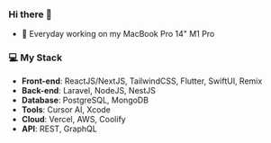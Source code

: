 ### Hi there 👋

- 🔭 Everyday working on my MacBook Pro 14" M1 Pro

### 💻 My Stack
- **Front-end**: ReactJS/NextJS, TailwindCSS, Flutter, SwiftUI, Remix
- **Back-end**: Laravel, NodeJS, NestJS
- **Database**: PostgreSQL, MongoDB
- **Tools**: Cursor AI, Xcode
- **Cloud**: Vercel, AWS, Coolify
- **API**: REST, GraphQL
<!--
**FrekiManagarm/FrekiManagarm** is a ✨ _special_ ✨ repository because its `README.md` (this file) appears on your GitHub profile.

Here are some ideas to get you started:



- 👯 I’m looking to collaborate on ...
- 🤔 I’m looking for help with ...
- 💬 Ask me about ...
- 📫 How to reach me: ...
- 😄 Pronouns: ...
- ⚡ Fun fact: ...
-->
